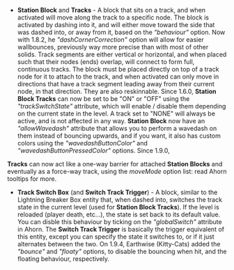 *   **Station Block** and **Tracks** - A block that sits on a track, and when activated will move along the track to a specific node. The block is activated by dashing into it, and will either move toward the side that was dashed into, or away from it, based on the _"behaviour"_ option. Now with 1.8.2, he _"dashCornerCorrection"_ option will allow for easier wallbounces, previously way more precise than with most of other solids. Track segments are either vertical or horizontal, and when placed such that their nodes (ends) overlap, will connect to form full, continuous tracks. The block must be placed directly on top of a track node for it to attach to the track, and when activated can only move in directions that have a track segment leading away from their current node, in that direction. They are also reskinnable. Since 1.6.0, **Station Block Tracks** can now be set to be "ON" or "OFF" using the _"trackSwitchState"_ attribute, which will enable / disable them depending on the current state in the level. A track set to "NONE" will always be active, and is not affected in any way. **Station Block** now have an _"allowWavedash"_ attribute that allows you to perform a wavedash on them instead of bouncing upwards, and if you want, it also has custom colors using the _"wavedashButtonColor"_ and _"wavedashButtonPressedColor"_ options. Since 1.9.0,

**Tracks** can now act like a one-way barrier for attached **Station Blocks** and eventually as a force-way track, using the _moveMode_ option list: read Ahorn tooltips for more.
*   **Track Switch Box** (and **Switch Track Trigger**) - A block, similar to the Lightning Breaker Box entity that, when dashed into, switches the track state in the current level (used for **Station Block Tracks**). If the level is reloaded (player death, etc...), the state is set back to its default value. You can disble this behaviour by ticking on the _"globalSwitch"_ attribute in Ahorn. The **Switch Track Trigger** is basically the trigger equivalent of this entity, except you can specify the state it switches to, or if it just alternates between the two. On 1.9.4, Earthwise (Kitty-Cats) added the _"bounce"_ and _"floaty"_ options, to disable the bouncing when hit, and the floating behaviour, respectively.